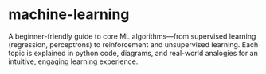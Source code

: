# machine-learning
A beginner-friendly guide to core ML algorithms—from supervised learning (regression, perceptrons) to reinforcement and unsupervised learning. Each topic is explained in python code, diagrams, and real-world analogies for an intuitive, engaging learning experience.
